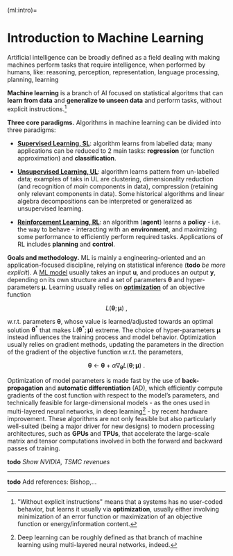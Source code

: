 (ml:intro)=
# Introduction to Machine Learning

Artificial intelligence can be broadly defined as a field dealing with making machines perform tasks that require intelligence, when performed by humans, like: reasoning, perception, representation, language processing, planning, learning

**Machine learning** is a branch of AI focused on statistical algoritms that can **learn from data** and **generalize to unseen data** and perform tasks, without explicit instructions.[^ml-optimization]

[^ml-optimization]: "Without explicit instructions" means that a systems has no user-coded behavior, but learns it usually via **optimization**, usually either involving minimization of an error function or maximization of an objective function or energy/information content.

**Three core paradigms.** Algorithms in machine learning can be divided into three paradigms:

- [**Supervised Learning, SL**](ml:sl): algorithm learns from labelled data; many applications can be reduced to 2 main tasks: **regression** (or function approximation) and **classification**.

- [**Unsupervised Learning, UL**](ml:ul): algorithm learns pattern from un-labelled data; examples of taks in UL are clustering, dimensionality reduction (and recognition of *main* components in data), compression (retaining only relevant components in data). Some historical algorithms and linear algebra decompositions can be interpreted or generalized as unsupervised learning. 

- [**Reinforcement Learning, RL**](ml:rl): an algorithm (**agent**) learns a **policy** - i.e. the way to behave - interacting with an **environment**, and maximizing some performance to efficiently perform required tasks. Applications of RL includes **planning** and **control**.


**Goals and methodology.** ML is mainly a engineering-oriented and an application-focused discipline, relying on statistical inference (**todo** *be more explicit*). A [ML model](ml:models) usually takes an input $\mathbf{u}$, and produces an output $\mathbf{y}$, depending on its own structure and a set of parameters $\boldsymbol{\theta}$ and hyper-parameters $\boldsymbol{\mu}$. Learning usually relies on [**optimization**](https://basics2022.github.io/bbooks-math-miscellanea/ch/optimization/intro.html) of an objective function

$$L(\boldsymbol{\theta}; \boldsymbol{\mu}) \ ,$$

w.r.t. parameters $\boldsymbol{\theta}$, whose value is learned/adjusted towards an optimal solution $\boldsymbol{\theta}^*$ that makes $L(\boldsymbol{\theta}^*; \boldsymbol{\mu})$ extreme. The choice of hyper-parameters $\boldsymbol{\mu}$ instead influences the training process and model behavior. Optimization usually relies on gradient methods, updating the parameters in the direction of the gradient of the objective function w.r.t. the parameters,

$$\boldsymbol{\theta} \ \leftarrow \ \boldsymbol{\theta} + \alpha \nabla_{\boldsymbol{\theta}} L(\boldsymbol{\theta}; \boldsymbol{\mu}) \ .$$

<!--
Recent development in hardware made feasible the design, construction and tuning of **large-dimensional** models, as the **multi-layered neural networks** used in **Deep learning**.[^deep-learning]
-->

Optimization of model parameters is made fast by the use of **back-propagation** and **automatic differentiation** (AD), which efficiently compute gradients of the cost function with respect to the model’s parameters, and technically feasible for large-dimensional models - as the ones used in multi-layered neural networks, in deep learning[^deep-learning] - by recent hardware improvement. These algorithms are not only feasible but also particularly well-suited (being a major driver for new designs) to modern processing architectures, such as **GPUs** and **TPUs**, that accelerate the large-scale matrix and tensor computations involved in both the forward and backward passes of training.

[^deep-learning]: Deep learning can be roughly defined as that branch of machine learning using multi-layered neural networks, indeed.

**todo** *Show NVIDIA, TSMC revenues*

<!--

| Year | Revenue ($M\$$) |
| ---- | --------------- |
| 2013 |  4280           | 
| 2014 |  4130           |
| 2015 |  4682           |
| 2016 |  5010           |
| 2017 |  6910           |
| 2018 |  9714           |
| 2019 | 11716           |
| 2020 | 10918           |
| 2021 | 16675           |
| 2022 | 26914           |
| 2033 | 26974           |
| 2024 | 60922           |
| 2025 |130497           |

-->

<!--
```{code-cell} python
import plotly.graphic_objects as go

year = [ 2013, 2014, 2015, 2016, 2017, 2018, 2019, 2020, 2021, 2022, 2023, 2024 ]
revs = [
   4280, 
   4130,
   4682,
   5010,
   6910,
   9714,
  11716,
  10918,
  16675,
  26914,
  26974,
  60922,
 130497
]

fig = go.Figure(data=[go.Bar(x=year, y=revs)])
fig.show()


```
-->

---

**todo** Add references: Bishop,...

